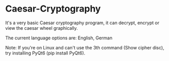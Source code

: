 # Caesar-Cryptography
It's a very basic Caesar cryptography program, it can decrypt, encrypt or view the caesar wheel graphically.

The current language options are: English, German

Note: If you're on Linux and can't use the 3th command (Show cipher disc), try installing PyQt6 (pip install PyQt6).
